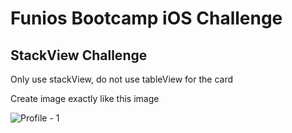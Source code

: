 # Funios Bootcamp iOS Challenge
## StackView Challenge

Only use stackView, do not use tableView for the card

Create image exactly like this image

![Profile - 1](https://user-images.githubusercontent.com/12015706/180648689-69be088d-56ff-4cc5-a546-b4bc52c1fbb8.png)
